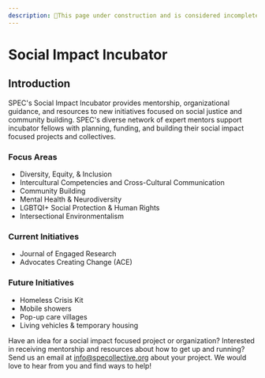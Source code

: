 ```yaml
---
description: 🚧This page under construction and is considered incomplete. 🚧
---
```


# Social Impact Incubator

## Introduction

SPEC's Social Impact Incubator provides mentorship, organizational guidance, and resources to new initiatives focused on social justice and community building. SPEC's diverse network of expert mentors support incubator fellows with planning, funding, and building their social impact focused projects and collectives.

### Focus Areas

* Diversity, Equity, & Inclusion
* Intercultural Competencies and Cross-Cultural Communication&#x20;
* Community Building
* Mental Health & Neurodiversity
* LGBTQI+ Social Protection & Human Rights
* Intersectional Environmentalism

### Current Initiatives

* Journal of Engaged Research
* Advocates Creating Change (ACE)

### Future Initiatives

* Homeless Crisis Kit
* Mobile showers
* Pop-up care villages
* Living vehicles & temporary housing

Have an idea for a social impact focused project or organization? Interested in receiving mentorship and resources about how to get up and running? Send us an email at [info@specollective.org](mailto:@info@specollective.org) about your project. We would love to hear from you and find ways to help!
